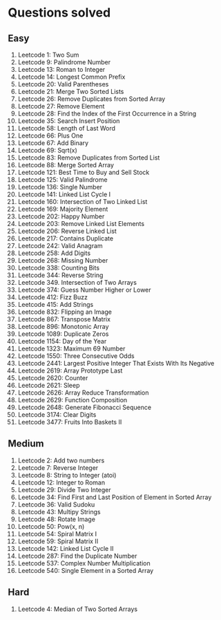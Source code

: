 # Questions solved

## Easy
1. Leetcode 1: Two Sum
2. Leetcode 9: Palindrome Number
3. Leetcode 13: Roman to Integer
4. Leetcode 14: Longest Common Prefix
5. Leetcode 20: Valid Parentheses
6. Leetcode 21: Merge Two Sorted Lists
7. Leetcode 26: Remove Duplicates from Sorted Array
8. Leetcode 27: Remove Element
9. Leetcode 28: Find the Index of the First Occurrence in a String
10. Leetcode 35: Search Insert Position
11. Leetcode 58: Length of Last Word
12. Leetcode 66: Plus One
13. Leetcode 67: Add Binary
14. Leetcode 69: Sqrt(x)
15. Leetcode 83: Remove Duplicates from Sorted List
16. Leetcode 88: Merge Sorted Array
17. Leetcode 121: Best Time to Buy and Sell Stock
18. Leetcode 125: Valid Palindrome
19. Leetcode 136: Single Number
20. Leetcode 141: Linked List Cycle I
21. Leetcode 160: Intersection of Two Linked List
22. Leetcode 169: Majority Element
23. Leetcode 202: Happy Number
24. Leetcode 203: Remove Linked List Elements
25. Leetcode 206: Reverse Linked List
26. Leetcode 217: Contains Duplicate
27. Leetcode 242: Valid Anagram
28. Leetcode 258: Add Digits
29. Leetcode 268: Missing Number
30. Leetcode 338: Counting Bits
31. Leetcode 344: Reverse String
32. Leetcode 349. Intersection of Two Arrays
33. Leetcode 374: Guess Number Higher or Lower
34. Leetcode 412: Fizz Buzz
35. Leetcode 415: Add Strings
36. Leetcode 832: Flipping an Image
37. Leetcode 867: Transpose Matrix
38. Leetcode 896: Monotonic Array
39. Leetcode 1089: Duplicate Zeros
40. Leetcode 1154: Day of the Year
41. Leetcode 1323: Maximum 69 Number
42. Leetcode 1550: Three Consecutive Odds
43. Leetcode 2441: Largest Positive Integer That Exists With Its Negative
44. Leetcode 2619: Array Prototype Last
45. Leetcode 2620: Counter
46. Leetcode 2621: Sleep
47. Leetcode 2626: Array Reduce Transformation
48. Leetcode 2629: Function Composition
49. Leetcode 2648: Generate Fibonacci Sequence
50. Leetcode 3174: Clear Digits
51. Leetcode 3477: Fruits Into Baskets II

## Medium
1. Leetcode 2: Add two numbers
2. Leetcode 7: Reverse Integer
3. Leetcode 8: String to Integer (atoi)
4. Leetcode 12: Integer to Roman
5. Leetcode 29: Divide Two Integer
6. Leetcode 34: Find First and Last Position of Element in Sorted Array
7. Leetcode 36: Valid Sudoku
8. Leetcode 43: Multipy Strings
9. Leetcode 48: Rotate Image
10. Leetcode 50: Pow(x, n)
11. Leetcode 54: Spiral Matrix I
12. Leetcode 59: Spiral Matrix II
13. Leetcode 142: Linked List Cycle II
14. Leetcode 287: Find the Duplicate Number
15. Leetcode 537: Complex Number Multiplication
16. Leetcode 540: Single Element in a Sorted Array

## Hard
1. Leetcode 4: Median of Two Sorted Arrays
